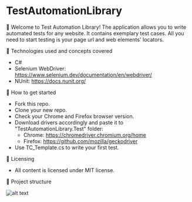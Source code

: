 # TestAutomationLibrary

:dart: Welcome to Test Automation Library!
The application allows you to write automated tests for any website. It contains exemplary test cases. All you need to start testing is your page url and web elements' locators.

:gem: Technologies used and concepts covered

* C#
* Selenium WebDriver: https://www.selenium.dev/documentation/en/webdriver/
* NUnit: https://docs.nunit.org/

:gem: How to get started

* Fork this repo.
* Clone your new repo.
* Check your Chrome and Firefox browser version.
* Download drivers accordingly and paste it to "TestAutomationLibrary.Test" folder:
  * Chrome: https://chromedriver.chromium.org/home 
  * Firefox: https://github.com/mozilla/geckodriver
* Use TC_Template.cs to write your first test.

:gem: Licensing
* All content is licensed under MIT license.

:gem: Project structure

![alt text](https://github.com/stat-tom/TestAutomationLibrary/blob/main/ProjectStructure.jpg)
